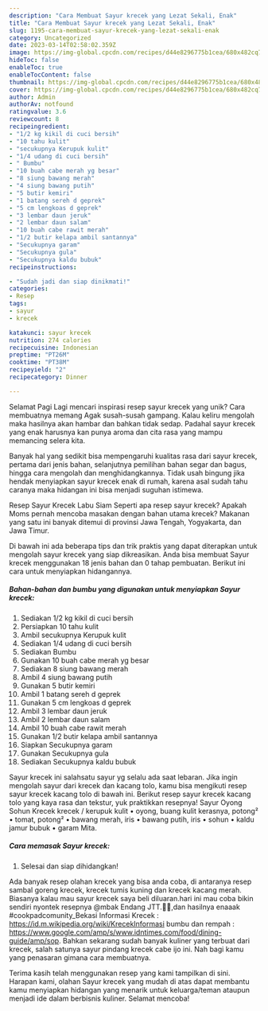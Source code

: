 ```yaml
---
description: "Cara Membuat Sayur krecek yang Lezat Sekali, Enak"
title: "Cara Membuat Sayur krecek yang Lezat Sekali, Enak"
slug: 1195-cara-membuat-sayur-krecek-yang-lezat-sekali-enak
category: Uncategorized
date: 2023-03-14T02:58:02.359Z
image: https://img-global.cpcdn.com/recipes/d44e8296775b1cea/680x482cq70/sayur-krecek-foto-resep-utama.jpg
hideToc: false
enableToc: true
enableTocContent: false
thumbnail: https://img-global.cpcdn.com/recipes/d44e8296775b1cea/680x482cq70/sayur-krecek-foto-resep-utama.jpg
cover: https://img-global.cpcdn.com/recipes/d44e8296775b1cea/680x482cq70/sayur-krecek-foto-resep-utama.jpg
author: Admin
authorAv: notfound
ratingvalue: 3.6
reviewcount: 8
recipeingredient:
- "1/2 kg kikil di cuci bersih"
- "10 tahu kulit"
- "secukupnya Kerupuk kulit"
- "1/4 udang di cuci bersih"
- " Bumbu"
- "10 buah cabe merah yg besar"
- "8 siung bawang merah"
- "4 siung bawang putih"
- "5 butir kemiri"
- "1 batang sereh d geprek"
- "5 cm lengkoas d geprek"
- "3 lembar daun jeruk"
- "2 lembar daun salam"
- "10 buah cabe rawit merah"
- "1/2 butir kelapa ambil santannya"
- "Secukupnya garam"
- "Secukupnya gula"
- "Secukupnya kaldu bubuk"
recipeinstructions:

- "Sudah jadi dan siap dinikmati!"
categories:
- Resep
tags:
- sayur
- krecek

katakunci: sayur krecek 
nutrition: 274 calories
recipecuisine: Indonesian
preptime: "PT26M"
cooktime: "PT38M"
recipeyield: "2"
recipecategory: Dinner

---
```



Selamat Pagi Lagi mencari inspirasi resep sayur krecek yang unik? Cara membuatnya memang Agak susah-susah gampang. Kalau keliru mengolah maka hasilnya akan hambar dan bahkan tidak sedap. Padahal sayur krecek yang enak harusnya kan punya aroma dan cita rasa yang mampu memancing selera kita.


Banyak hal yang sedikit bisa mempengaruhi kualitas rasa dari sayur krecek, pertama dari jenis bahan, selanjutnya pemilihan bahan segar dan bagus, hingga cara mengolah dan menghidangkannya. Tidak usah bingung jika hendak menyiapkan sayur krecek enak di rumah, karena asal sudah tahu caranya maka hidangan ini bisa menjadi suguhan istimewa.

Resep Sayur Krecek Labu Siam Seperti apa resep sayur krecek? Apakah Moms pernah mencoba masakan dengan bahan utama krecek? Makanan yang satu ini banyak ditemui di provinsi Jawa Tengah, Yogyakarta, dan Jawa Timur.


Di bawah ini ada beberapa tips dan trik praktis yang dapat diterapkan untuk mengolah sayur krecek yang siap dikreasikan. Anda bisa membuat Sayur krecek menggunakan 18 jenis bahan dan 0 tahap pembuatan. Berikut ini cara untuk menyiapkan hidangannya.

<!--inarticleads1-->

##### Bahan-bahan dan bumbu yang digunakan untuk menyiapkan Sayur krecek:

1. Sediakan 1/2 kg kikil di cuci bersih
1. Persiapkan 10 tahu kulit
1. Ambil secukupnya Kerupuk kulit
1. Sediakan 1/4 udang di cuci bersih
1. Sediakan  Bumbu
1. Gunakan 10 buah cabe merah yg besar
1. Sediakan 8 siung bawang merah
1. Ambil 4 siung bawang putih
1. Gunakan 5 butir kemiri
1. Ambil 1 batang sereh d geprek
1. Gunakan 5 cm lengkoas d geprek
1. Ambil 3 lembar daun jeruk
1. Ambil 2 lembar daun salam
1. Ambil 10 buah cabe rawit merah
1. Gunakan 1/2 butir kelapa ambil santannya
1. Siapkan Secukupnya garam
1. Gunakan Secukupnya gula
1. Sediakan Secukupnya kaldu bubuk


Sayur krecek ini salahsatu sayur yg selalu ada saat lebaran. Jika ingin mengolah sayur dari krecek dan kacang tolo, kamu bisa mengikuti resep sayur krecek kacang tolo di bawah ini. Berikut resep sayur krecek kacang tolo yang kaya rasa dan tekstur, yuk praktikkan resepnya! Sayur Oyong Sohun Krecek krecek / kerupuk kulit • oyong, buang kulit kerasnya, potong² • tomat, potong² • bawang merah, iris • bawang putih, iris • sohun • kaldu jamur bubuk • garam Mita. 

<!--inarticleads2-->

##### Cara memasak Sayur krecek:


1. Selesai dan siap dihidangkan!

Ada banyak resep olahan krecek yang bisa anda coba, di antaranya resep sambal goreng krecek, krecek tumis kuning dan krecek kacang merah. Biasanya kalau mau sayur krecek saya beli diluaran.hari ini mau coba bikin sendiri nyontek resepnya @mbak Endang JTT.🤗🥰,dan hasilnya enaaak #cookpadcomunity_Bekasi Informasi Krecek : https://id.m.wikipedia.org/wiki/KrecekInformasi bumbu dan rempah : https://www.google.com/amp/s/www.idntimes.com/food/dining-guide/amp/sop. Bahkan sekarang sudah banyak kuliner yang terbuat dari krecek, salah satunya sayur pindang krecek cabe ijo ini. Nah bagi kamu yang penasaran gimana cara membuatnya. 

Terima kasih telah menggunakan resep yang kami tampilkan di sini. Harapan kami, olahan Sayur krecek yang mudah di atas dapat membantu kamu menyiapkan hidangan yang menarik untuk keluarga/teman ataupun menjadi ide dalam berbisnis kuliner. Selamat mencoba!
